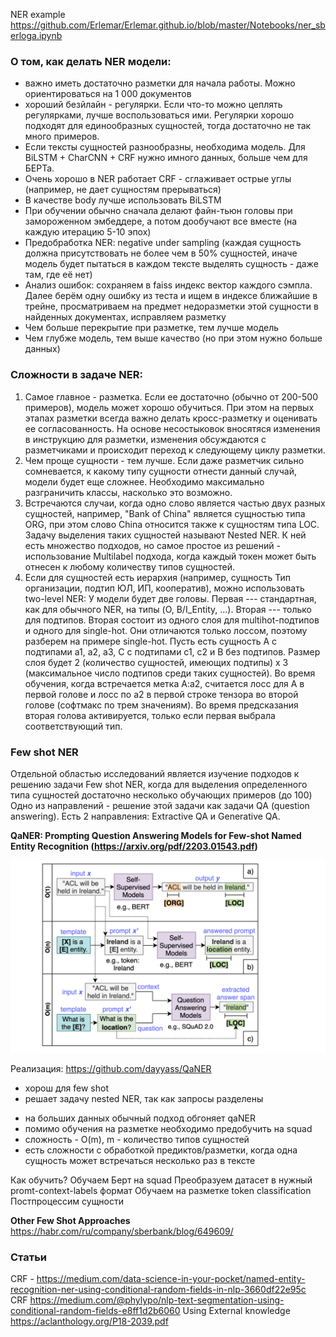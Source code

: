 
NER example https://github.com/Erlemar/Erlemar.github.io/blob/master/Notebooks/ner_sberloga.ipynb

### О том, как делать NER модели:
- важно иметь достаточно разметки для начала работы. Можно ориентироваться на 1 000 документов
- хороший безйлайн - регулярки. Если что-то можно цеплять регулярками, лучше воспользоваться ими. Регулярки хорошо подходят для единообразных сущностей, тогда достаточно не так много примеров.
- Если тексты сущностей разнообразны, необходима модель. Для BiLSTM + CharCNN + CRF нужно имного данных, больше чем для БЕРТа.
- Очень хорошо в NER работает CRF - сглаживает острые углы (например, не дает сущностям прерываться)
- В качестве body лучше использовать BiLSTM
- При обучении обычно сначала делают файн-тьюн головы при замороженном эмбеддере, а потом дообучают все вместе (на каждую итерацию 5-10 эпох)
- Предобработка NER: negative under sampling (каждая сущность должна присутствовать не более чем в 50% сущностей, иначе модель будет пытаться в каждом тексте выделять сущность - даже там, где её нет)
- Анализ ошибок: сохраняем в faiss индекс вектор каждого сэмпла. Далее берём одну ошибку из теста и ищем в индексе ближайшие в трейне, просматриваем на предмет недоразметки этой сущности в найденных документах, исправляем разметку
- Чем больше перекрытие при разметке, тем лучше модель
- Чем глубже модель, тем выше качество (но при этом нужно больше данных)

### Сложности в задаче NER:
1. Самое главное - разметка. Если ее достаточно (обычно от 200-500 примеров), модель может хорошо обучиться. При этом на первых этапах разметки всегда важно делать кросс-разметку и оценивать ее согласованность. На основе несостыковок вносятяся изменения в инструкцию для разметки, изменения обсуждаются с разметчиками и происходит переход к следующему циклу разметки.
2. Чем проще сущности - тем лучше. Если даже разметчик сильно сомневается, к какому типу сущности отнести данный случай, модели будет еще сложнее. Необходимо максимально разграничить классы, насколько это возможно.
3. Встречаются случаи, когда одно слово является частью двух разных сущностей, например, "Bank of China" является сущностью типа ORG, при этом слово China относится также к сущностям типа LOC. Задачу выделения таких сущностей называют Nested NER. К ней есть множество подходов, но самое простое из решений - использование Multilabel подхода, когда каждый токен может быть отнесен к любому количеству типов сущностей.
4. Если для сущностей есть иерархия (например, сущность Тип организации, подтип ЮЛ, ИП, кооператив), можно использовать two-level NER: У модели будет две головы. Первая --- стандартная, как для обычного NER, на типы (O, B/I_Entity, ...). Вторая --- только для подтипов. Вторая состоит из одного слоя для multihot-подтипов и одного для single-hot. Они отличаются только лоссом, поэтому разберем на примере single-hot. Пусть есть сущность A с подтипами a1, a2, a3, C с подтипами c1, c2 и B без подтипов. Размер слоя будет 2 (количество сущностей, имеющих подтипы) x 3 (максимальное число подтипов среди таких сущностей). Во время обучения, когда встречается метка A:a2, считается лосс для A в первой голове и лосс по a2 в первой строке тензора во второй голове (софтмакс по трем значениям). Во время предсказания вторая голова активируется, только если первая выбрала соответствующий тип.

### Few shot NER
Отдельной областью исследований является изучение подходов к решению задачи Few shot NER, когда для выделения определенного типа сущностей достаточно несколько обучающих примеров (до 100)
Одно из направлений - решение этой задачи как задачи QA (question answering).
Есть 2 направления: Extractive QA и Generative QA.

<b> QaNER: Prompting Question Answering Models for Few-shot Named Entity Recognition (https://arxiv.org/pdf/2203.01543.pdf) </b>

![QaNER](pics/qaner.png "QaNER")

Реализация: https://github.com/dayyass/QaNER
+ хорош для few shot
+ решает задачу nested NER, так как запросы разделены
- на больших данных обычный подход обгоняет qaNER
- помимо обучения на разметке необходимо предобучить на squad
- сложность - O(m), m - количество типов сущностей
- есть сложности с обработкой предиктов/разметки, когда одна сущность может встречаться несколько раз в тексте

Как обучить? 
Обучаем Берт на squad
Преобразуем датасет в нужный promt-context-labels формат
Обучаем на разметке token classification
Постпроцессим сущности

<b> Other Few Shot Approaches </b>
https://habr.com/ru/company/sberbank/blog/649609/

### Статьи
CRF - https://medium.com/data-science-in-your-pocket/named-entity-recognition-ner-using-conditional-random-fields-in-nlp-3660df22e95c
CRF https://medium.com/@phylypo/nlp-text-segmentation-using-conditional-random-fields-e8ff1d2b6060
Using External knowledge https://aclanthology.org/P18-2039.pdf

